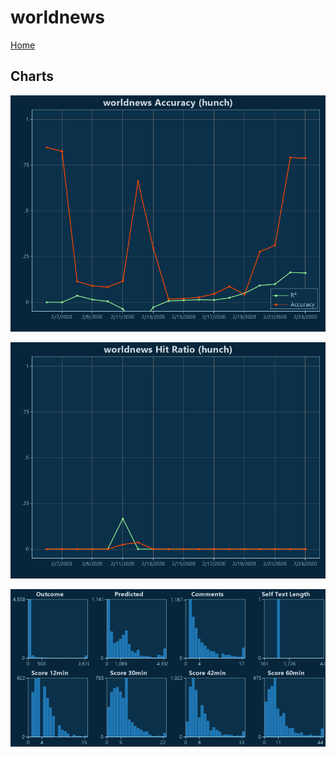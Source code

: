 # worldnews

[Home](../index.md)

## Charts

![worldnews R² (hunch)](../images/hunch_worldnews_Accuracy.png "worldnews R² (hunch)")

![worldnews Hit Ratio (hunch)](../images/hunch_worldnews_HitRatio.png "worldnews Hit Ratio (hunch)")

![worldnews Distributions (hunch)](../images/hunch_worldnews_Distributions.png "worldnews Distributions (hunch)")

